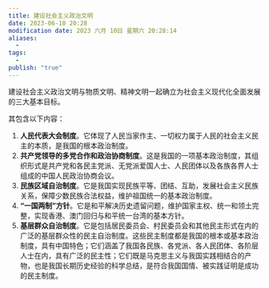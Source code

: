 ```yaml
---
title: 建设社会主义政治文明
date: 2023-06-10 20:28
modification date: 2023 六月 10日 星期六 20:28:14
aliases:
  - 
tags:
  - 
publish: "true"
---
```


建设社会主义政治文明与物质文明、精神文明一起确立为社会主义现代化全面发展的三大基本目标。

其包含以下内容：

1. **人民代表大会制度**。它体现了人民当家作主、一切权力属于人民的社会主义民主的本质，是我国的根本政治制度。
2. **共产党领导的多党合作和政治协商制度**。这是我国的一项基本政治制度，其组织形式是共产党和各民主党派、无党派爱国人士、人民团体以及各族各界人士组成的中国人民政治协商会议。
3. **民族区域自治制度**。它是我国实现民族平等、团结、互助，发展社会主义民族关系，保障少数民族合法权益，维护祖国统一的基本政治制度。
4. **“一国两制”方针**。它是和平解决历史遗留问题，维护国家主权、统一和领土完整，实现香港、澳门回归与和平统一台湾的基本方针。
5. **基层群众自治制度**。它是包括居民委员会、村民委员会和其他民主形式在内的广泛的基层群众性的民主自治制度。这些民主制度都是我国的根本或基本政治制度，具有中国特色；它们涵盖了我国各民族、各党派、各人民团体、各阶层人士在内，具有广泛的民主性；它们既是马克思主义与我国实践相结合的产物，也是我国长期历史经验的科学总结，是符合我国国情、被实践证明是成功的民主制度。
